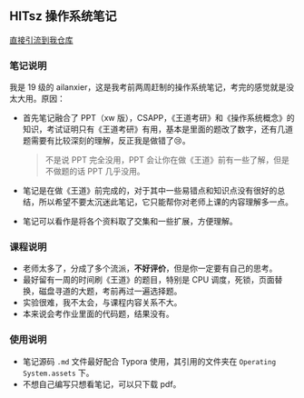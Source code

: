 ## HITsz 操作系统笔记

[直接引流到我仓库](https://github.com/ailanxier/Operating-System-Note)

### 笔记说明

我是 19 级的 ailanxier，这是我考前两周赶制的操作系统笔记，考完的感觉就是没太大用。原因：

+ 首先笔记融合了 PPT（xw 版），CSAPP，《王道考研》和《操作系统概念》的知识，考试证明只有《王道考研》有用，基本是里面的题改了数字，还有几道题需要有比较深刻的理解，反正我是做错了:cry:。

  > 不是说 PPT 完全没用，PPT 会让你在做《王道》前有一些了解，但是不做题的话 PPT 几乎没用。

+ 笔记是在做《王道》前完成的，对于其中一些易错点和知识点没有很好的总结，所以希望不要太沉迷此笔记，它只能帮你对老师上课的内容理解多一点。

+ 笔记可以看作是将各个资料取了交集和一些扩展，方便理解。

### 课程说明	

+ 老师太多了，分成了多个流派，**不好评价**，但是你一定要有自己的思考。
+ 最好留有一周的时间刷《王道》的题目，特别是 CPU 调度，死锁，页面替换，磁盘寻道的大题，考前再过一遍选择题。
+ 实验很难，我不太会，与课程内容关系不大。
+ 本来说会考作业里面的代码题，结果没有。

### 使用说明

+ 笔记源码 `.md` 文件最好配合 Typora 使用，其引用的文件夹在 `Operating System.assets` 下。
+ 不想自己编写只想看笔记，可以只下载 pdf。